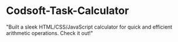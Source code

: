 # Codsoft-Task-Calculator
"Built a sleek HTML/CSS/JavaScript calculator for quick and efficient arithmetic operations. Check it out!"
